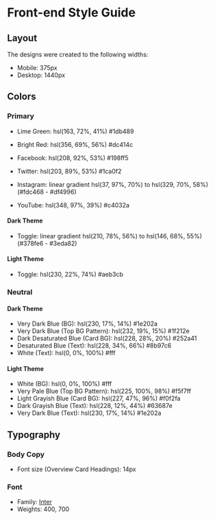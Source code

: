 # Front-end Style Guide

## Layout

The designs were created to the following widths:

- Mobile: 375px
- Desktop: 1440px

## Colors

### Primary

- Lime Green: hsl(163, 72%, 41%) #1db489
- Bright Red: hsl(356, 69%, 56%) #dc414c

- Facebook: hsl(208, 92%, 53%) #198ff5
- Twitter: hsl(203, 89%, 53%) #1ca0f2
- Instagram: linear gradient hsl(37, 97%, 70%) to hsl(329, 70%, 58%) (#fdc468 - #df4996)
- YouTube: hsl(348, 97%, 39%) #c4032a

#### Dark Theme

- Toggle: linear gradient hsl(210, 78%, 56%) to hsl(146, 68%, 55%) (#378fe6 - #3eda82)

#### Light Theme

- Toggle: hsl(230, 22%, 74%) #aeb3cb

### Neutral

#### Dark Theme

- Very Dark Blue (BG): hsl(230, 17%, 14%) #1e202a
- Very Dark Blue (Top BG Pattern): hsl(232, 19%, 15%) #1f212e
- Dark Desaturated Blue (Card BG): hsl(228, 28%, 20%) #252a41
- Desaturated Blue (Text): hsl(228, 34%, 66%) #8b97c6
- White (Text): hsl(0, 0%, 100%) #fff

#### Light Theme

- White (BG): hsl(0, 0%, 100%) #fff
- Very Pale Blue (Top BG Pattern): hsl(225, 100%, 98%) #f5f7ff
- Light Grayish Blue (Card BG): hsl(227, 47%, 96%) #f0f2fa
- Dark Grayish Blue (Text): hsl(228, 12%, 44%) #63687e
- Very Dark Blue (Text): hsl(230, 17%, 14%) #1e202a

## Typography

### Body Copy

- Font size (Overview Card Headings): 14px

### Font

- Family: [Inter](https://fonts.google.com/specimen/Inter)
- Weights: 400, 700
